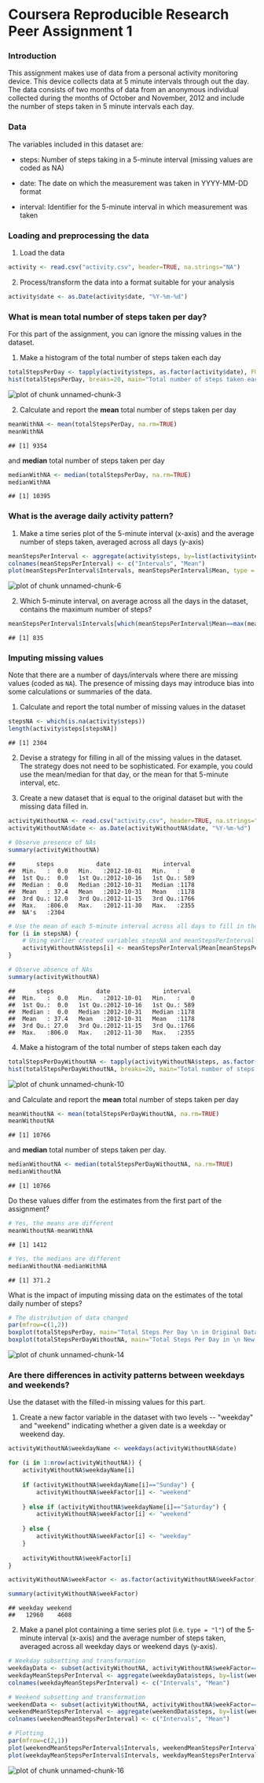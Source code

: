 Coursera Reproducible Research Peer Assignment 1
========================================================


### Introduction

This assignment makes use of data from a personal activity monitoring device. This device collects data at 5 minute intervals through out the day. The data consists of two months of data from an anonymous individual collected during the months of October and November, 2012 and include the number of steps taken in 5 minute intervals each day.

### Data 

The variables included in this dataset are:

- steps: Number of steps taking in a 5-minute interval (missing values are coded as NA)

- date: The date on which the measurement was taken in YYYY-MM-DD format

- interval: Identifier for the 5-minute interval in which measurement was taken

### Loading and preprocessing the data

1. Load the data


```r
activity <- read.csv("activity.csv", header=TRUE, na.strings="NA")
```

2. Process/transform the data into a format suitable for your analysis


```r
activity$date <- as.Date(activity$date, "%Y-%m-%d")
```

### What is mean total number of steps taken per day?

For this part of the assignment, you can ignore the missing values in
the dataset.

1. Make a histogram of the total number of steps taken each day


```r
totalStepsPerDay <- tapply(activity$steps, as.factor(activity$date), FUN=sum, na.rm=TRUE)
hist(totalStepsPerDay, breaks=20, main="Total number of steps taken each day")
```

![plot of chunk unnamed-chunk-3](figure/unnamed-chunk-3.png) 

2. Calculate and report the **mean** total number of steps taken per day 


```r
meanWithNA <- mean(totalStepsPerDay, na.rm=TRUE)
meanWithNA
```

```
## [1] 9354
```

and **median** total number of steps taken per day


```r
medianWithNA <- median(totalStepsPerDay, na.rm=TRUE)
medianWithNA
```

```
## [1] 10395
```

### What is the average daily activity pattern?

1. Make a time series plot of the 5-minute interval (x-axis) and the average number of steps taken, averaged across all days (y-axis)


```r
meanStepsPerInterval <- aggregate(activity$steps, by=list(activity$interval), FUN=mean, na.rm=TRUE)
colnames(meanStepsPerInterval) <- c("Intervals", "Mean")
plot(meanStepsPerInterval$Intervals, meanStepsPerInterval$Mean, type = "l", main="Time series plot of the 5-minute interval \n and the average number of steps taken")
```

![plot of chunk unnamed-chunk-6](figure/unnamed-chunk-6.png) 

2. Which 5-minute interval, on average across all the days in the dataset, contains the maximum number of steps?


```r
meanStepsPerInterval$Intervals[which(meanStepsPerInterval$Mean==max(meanStepsPerInterval$Mean))]
```

```
## [1] 835
```

### Imputing missing values

Note that there are a number of days/intervals where there are missing
values (coded as `NA`). The presence of missing days may introduce
bias into some calculations or summaries of the data.

1. Calculate and report the total number of missing values in the dataset 


```r
stepsNA <- which(is.na(activity$steps))
length(activity$steps[stepsNA])
```

```
## [1] 2304
```

2. Devise a strategy for filling in all of the missing values in the dataset. The strategy does not need to be sophisticated. For example, you could use the mean/median for that day, or the mean for that 5-minute interval, etc.

3. Create a new dataset that is equal to the original dataset but with the missing data filled in.


```r
activityWithoutNA <- read.csv("activity.csv", header=TRUE, na.strings="NA")
activityWithoutNA$date <- as.Date(activityWithoutNA$date, "%Y-%m-%d")

# Observe presence of NAs
summary(activityWithoutNA)
```

```
##      steps            date               interval   
##  Min.   :  0.0   Min.   :2012-10-01   Min.   :   0  
##  1st Qu.:  0.0   1st Qu.:2012-10-16   1st Qu.: 589  
##  Median :  0.0   Median :2012-10-31   Median :1178  
##  Mean   : 37.4   Mean   :2012-10-31   Mean   :1178  
##  3rd Qu.: 12.0   3rd Qu.:2012-11-15   3rd Qu.:1766  
##  Max.   :806.0   Max.   :2012-11-30   Max.   :2355  
##  NA's   :2304
```

```r
# Use the mean of each 5-minute interval across all days to fill in the missing values based on the coresponding interval
for (i in stepsNA) {
    # Using earlier created variables stepsNA and meanStepsPerInterval
    activityWithoutNA$steps[i] <- meanStepsPerInterval$Mean[meanStepsPerInterval$Intervals==activityWithoutNA$interval[i]]   
}

# Observe absence of NAs
summary(activityWithoutNA)
```

```
##      steps            date               interval   
##  Min.   :  0.0   Min.   :2012-10-01   Min.   :   0  
##  1st Qu.:  0.0   1st Qu.:2012-10-16   1st Qu.: 589  
##  Median :  0.0   Median :2012-10-31   Median :1178  
##  Mean   : 37.4   Mean   :2012-10-31   Mean   :1178  
##  3rd Qu.: 27.0   3rd Qu.:2012-11-15   3rd Qu.:1766  
##  Max.   :806.0   Max.   :2012-11-30   Max.   :2355
```

4. Make a histogram of the total number of steps taken each day 


```r
totalStepsPerDayWithoutNA <- tapply(activityWithoutNA$steps, as.factor(activityWithoutNA$date), FUN=sum, na.rm=TRUE)
hist(totalStepsPerDayWithoutNA, breaks=20, main="Total number of steps taken each day")
```

![plot of chunk unnamed-chunk-10](figure/unnamed-chunk-10.png) 

and Calculate and report the **mean** total number of steps taken per day


```r
meanWithoutNA <- mean(totalStepsPerDayWithoutNA, na.rm=TRUE)
meanWithoutNA
```

```
## [1] 10766
```

and **median** total number of steps taken per day. 


```r
medianWithoutNA <- median(totalStepsPerDayWithoutNA, na.rm=TRUE)
medianWithoutNA
```

```
## [1] 10766
```

Do these values differ from the estimates from the first part of the assignment? 


```r
# Yes, the means are different
meanWithoutNA-meanWithNA
```

```
## [1] 1412
```

```r
# Yes, the medians are different
medianWithoutNA-medianWithNA
```

```
## [1] 371.2
```

What is the impact of imputing missing data on the estimates of the total daily number of steps?


```r
# The distribution of data changed
par(mfrow=c(1,2))
boxplot(totalStepsPerDay, main="Total Steps Per Day \n in Original Data")
boxplot(totalStepsPerDayWithoutNA, main="Total Steps Per Day in \n New Data Set with NAs being \n Replaced by Interval Means")
```

![plot of chunk unnamed-chunk-14](figure/unnamed-chunk-14.png) 

### Are there differences in activity patterns between weekdays and weekends?

Use the dataset with the filled-in missing values for this part.

1. Create a new factor variable in the dataset with two levels -- "weekday" and "weekend" indicating whether a given date is a weekday or weekend day.


```r
activityWithoutNA$weekdayName <- weekdays(activityWithoutNA$date)

for (i in 1:nrow(activityWithoutNA)) {
    activityWithoutNA$weekdayName[i]
    
    if (activityWithoutNA$weekdayName[i]=="Sunday") {
        activityWithoutNA$weekFactor[i] <- "weekend"  
    
    } else if (activityWithoutNA$weekdayName[i]=="Saturday") {
        activityWithoutNA$weekFactor[i] <- "weekend"  
    
    } else {        
        activityWithoutNA$weekFactor[i] <- "weekday"  
    }
    
    activityWithoutNA$weekFactor[i]
}

activityWithoutNA$weekFactor <- as.factor(activityWithoutNA$weekFactor)

summary(activityWithoutNA$weekFactor)
```

```
## weekday weekend 
##   12960    4608
```

2. Make a panel plot containing a time series plot (i.e. `type = "l"`) of the 5-minute interval (x-axis) and the average number of steps taken, averaged across all weekday days or weekend days (y-axis). 


```r
# Weekday subsetting and transformation 
weekdayData <- subset(activityWithoutNA, activityWithoutNA$weekFactor=="weekday")
weekdayMeanStepsPerInterval <- aggregate(weekdayData$steps, by=list(weekdayData$interval), FUN=mean)
colnames(weekdayMeanStepsPerInterval) <- c("Intervals", "Mean")

# Weekend subsetting and transformation 
weekendData <- subset(activityWithoutNA, activityWithoutNA$weekFactor=="weekend")
weekendMeanStepsPerInterval <- aggregate(weekendData$steps, by=list(weekendData$interval), FUN=mean)
colnames(weekendMeanStepsPerInterval) <- c("Intervals", "Mean")

# Plotting
par(mfrow=c(2,1))
plot(weekendMeanStepsPerInterval$Intervals, weekendMeanStepsPerInterval$Mean, type = "l", main="Weekend", xlab="Interval", ylab=" Average Number of Steps")
plot(weekdayMeanStepsPerInterval$Intervals, weekdayMeanStepsPerInterval$Mean, type = "l", main="Weekday", xlab="Interval", ylab=" Average Number of Steps")
```

![plot of chunk unnamed-chunk-16](figure/unnamed-chunk-16.png) 
